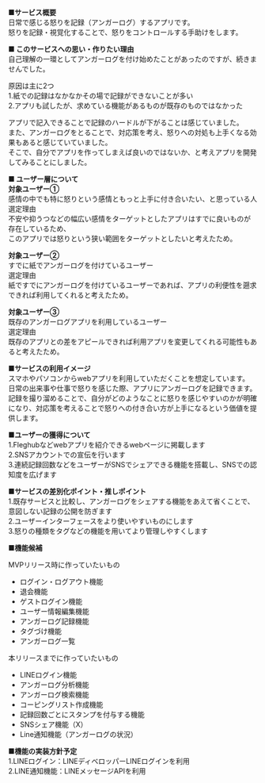 **■サービス概要**  
日常で感じる怒りを記録（アンガーログ）するアプリです。  
怒りを記録・視覚化することで、怒りをコントロールする手助けをします。

  
**■ このサービスへの思い・作りたい理由**  
自己理解の一環としてアンガーログを付け始めたことがあったのですが、続きませんでした。
  
原因は主に2つ  
1.紙での記録はなかなかその場で記録ができないことが多い  
2.アプリも試したが、求めている機能があるものが既存のものではなかった  
  
アプリで記入できることで記録のハードルが下がることは感じていました。  
また、アンガーログをとることで、対応策を考え、怒りへの対処も上手くなる効果もあると感じていていました。   
そこで、自分でアプリを作ってしまえば良いのではないか、と考えアプリを開発してみることにしました。 

  
**■ ユーザー層について**   
**対象ユーザー①**  
感情の中でも特に怒りという感情ともっと上手に付き合いたい、と思っている人   
選定理由  
不安や抑うつなどの幅広い感情をターゲットとしたアプリはすでに良いものが存在しているため、  
このアプリでは怒りという狭い範囲をターゲットとしたいと考えたため。  
  
**対象ユーザー②**  
すでに紙でアンガーログを付けているユーザー   
選定理由  
紙ですでにアンガーログを付けているユーザーであれば、アプリの利便性を遡求できれば利用してくれると考えたため。  
  
**対象ユーザー③**  
既存のアンガーログアプリを利用しているユーザー  
選定理由   
既存のアプリとの差をアピールできれば利用アプリを変更してくれる可能性もあると考えたため。  
  
  
**■サービスの利用イメージ**  
スマホやパソコンからwebアプリを利用していただくことを想定しています。  
日常の出来事や仕事で怒りを感じた際、アプリにアンガーログを記録できます。   
記録を撮り溜めることで、自分がどのようなことに怒りを感じやすいのかが明確になり、対応策を考えることで怒りへの付き合い方が上手になるという価値を提供します。  
  
  
**■ユーザーの獲得について**  
1.Fleghubなどwebアプリを紹介できるwebページに掲載します  
2.SNSアカウントでの宣伝を行います  
3.連続記録回数などをユーザーがSNSでシェアできる機能を搭載し、SNSでの認知度を広げます  
  
**■サービスの差別化ポイント・推しポイント**  
1.既存サービスと比較し、アンガーログをシェアする機能をあえて省くことで、意図しない記録の公開を防ぎます  
2.ユーザーインターフェースをより使いやすいものにします  
3.怒りの種類をタグなどの機能を用いてより管理しやすくします  
  
**■機能候補**  

MVPリリース時に作っていたいもの
- ログイン・ログアウト機能
- 退会機能
- ゲストログイン機能
- ユーザー情報編集機能
- アンガーログ記録機能
- タグづけ機能
- アンガーログ一覧


本リリースまでに作っていたいもの
- LINEログイン機能
- アンガーログ分析機能
- アンガーログ検索機能
- コーピングリスト作成機能
- 記録回数ごとにスタンプを付与する機能
- SNSシェア機能（X）
- Line通知機能（アンガーログの状況）

**■機能の実装方針予定**  
1.LINEログイン：LINEディベロッパーLINEログインを利用  
2.LINE通知機能：LINEメッセージAPIを利用  
